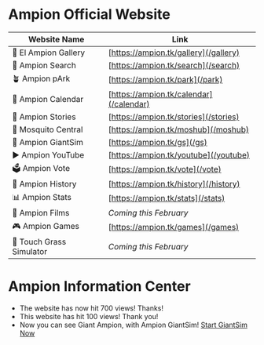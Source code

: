 <head>
  <link rel="icon" type="image/x-icon" href="/favicon.ico">
  <script async src="https://www.googletagmanager.com/gtag/js?id=G-6971NP6T4P"></script>
  <script>
    window.dataLayer = window.dataLayer || [];
    function gtag(){dataLayer.push(arguments);}
    gtag('js', new Date());

    gtag('config', 'G-6971NP6T4P');
  </script>
</head>

# Ampion Official Website

| Website Name               | Link                                  	  |
|----------------------------|----------------------------------------- |
| 🌆 El Ampion Gallery       | [https://ampion.tk/gallery](/gallery)   	|
| 🔎 Ampion Search           | [https://ampion.tk/search](/search)       |
| 🪴 Ampion pArk             | [https://ampion.tk/park](/park)           |
| 📆 Ampion Calendar         | [https://ampion.tk/calendar](/calendar)   |
| 📖 Ampion Stories          | [https://ampion.tk/stories](/stories)     |
| 🦟 Mosquito Central        | [https://ampion.tk/moshub](/moshub)       |
| 🧌 Ampion GiantSim         | [https://ampion.tk/gs](/gs)               |
| ▶️ Ampion YouTube          | [https://ampion.tk/youtube](/youtube)     |
| 🗳️ Ampion Vote             | [https://ampion.tk/vote](/vote)           |
| 📕 Ampion History          | [https://ampion.tk/history](/history)     |
| 📊 Ampion Stats            | [https://ampion.tk/stats](/stats)         |
| 🎥 Ampion Films            | *Coming this February*                    |
| 🎮 Ampion Games            | [https://ampion.tk/games](/games)         |
| 🌱 Touch Grass Simulator   | *Coming this February*                    |


# Ampion Information Center

- The website has now hit 700 views! Thanks!
- This website has hit 100 views! Thank you!
- Now you can see Giant Ampion, with Ampion GiantSim! [Start GiantSim Now](/gs)
 
